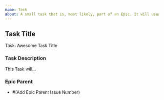 ```yaml
---
name: Task
about: A small task that is, most likely, part of an Epic. It will usually be labeled as `good first issue`.
---
```


<!-- Issue title should mirror the Task Title. -->

## Task Title

Task: Awesome Task Title

### Task Description

This Task will...

### Epic Parent

<!-- The link below should link to its Epic Parent. -->

- #(Add Epic Parent Issue Number)